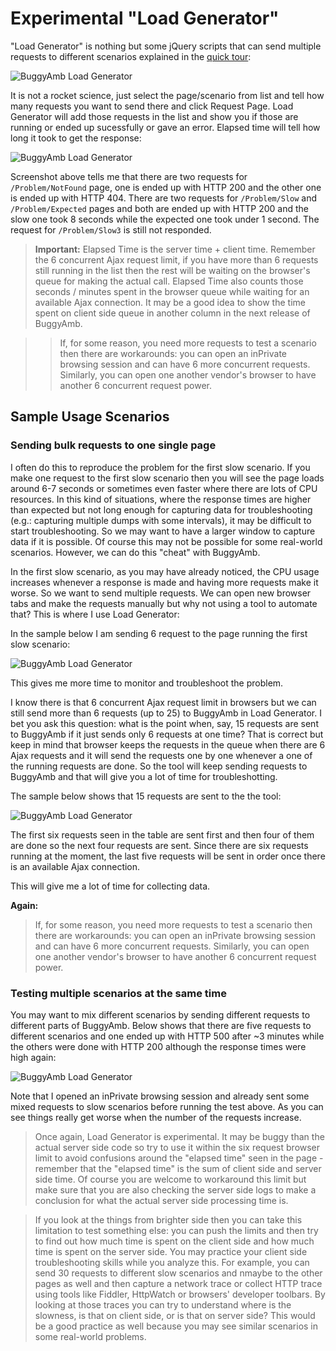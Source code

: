 <h1>Experimental "Load Generator"</h1>

"Load Generator" is nothing but some jQuery scripts that can send multiple requests to  different scenarios explained in the <a href="quick_tour.md">quick tour</a>:

![BuggyAmb Load Generator](Images/load_generator.png)

It is not a rocket science, just select the page/scenario from list and tell how many requests you want to send there and click Request Page. Load Generator will add those requests in the list and show you if those are running or ended up sucessfully or gave an error. Elapsed time will tell how long it took to get the response:

![BuggyAmb Load Generator](Images/load_generator_in_action.png)

Screenshot above tells me that there are two requests for <code>/Problem/NotFound</code> page, one is ended up with HTTP 200 and the other one is ended up with HTTP 404. There are two requests for <code>/Problem/Slow</code> and <code>/Problem/Expected</code> pages and both are ended up with HTTP 200 and the slow one took 8 seconds while the expected one took under 1 second. The request for <code>/Problem/Slow3</code> is still not responded. 

><b>Important:</b> Elapsed Time is the server time + client time. Remember the 6 concurrent Ajax request limit, if you have more than 6 requests still running in the list then the rest will be waiting on the browser's queue for making the actual call. Elapsed Time also counts those seconds / minutes spent in the browser queue while waiting for an available Ajax connection. It may be a good idea to show the time spent on client side queue in another column in the next release of BuggyAmb.

>>If, for some reason, you need more requests to test a scenario then there are workarounds: you can open an inPrivate browsing session and can have 6 more concurrent requests. Similarly, you can open one another vendor's browser to have another 6 concurrent request power.

<h2>Sample Usage Scenarios</h2>

<h3>Sending bulk requests to one single page</h3>

I often do this to reproduce the problem for the first slow scenario. If you make one request to the first slow scenario then you will see the page loads around 6-7 seconds or sometimes even faster where there are lots of CPU resources. In this kind of situations, where the response times are higher than expected but not long enough for capturing data for troubleshooting (e.g.: capturing multiple dumps with some intervals), it may be difficult to start troubleshooting. So we may want to have a larger window to capture data if it is possible. Of course this may not be possible for some real-world scenarios. However, we can do this "cheat" with BuggyAmb.

In the first slow scenario, as you may have already noticed, the CPU usage increases whenever a response is made and having more requests make it worse. So we want to send multiple requests. We can open new browser tabs and make the requests manually but why not using a tool to automate that? This is where I use Load Generator:

In the sample below I am sending 6 request to the page running the first slow scenario:

![BuggyAmb Load Generator](Images/load_generator_slow1_6requests.png)

This gives me more time to monitor and troubleshoot the problem.

I know there is that 6 concurrent Ajax request limit in browsers but we can still send more than 6 requests (up to 25) to BuggyAmb in Load Generator. I bet you ask this question: what is the point when, say, 15 requests are sent to BuggyAmb if it just sends only 6 requests at one time? That is correct but keep in mind that browser keeps the requests in the queue when there are 6 Ajax requests and it will send the requests one by one whenever a one of the running requests are done. So the tool will keep sending requests to BuggyAmb and that will give you a lot of time for troubleshotting.

The sample below shows that 15 requests are sent to the the tool:

![BuggyAmb Load Generator](Images/load_generator_slow1_15requests.png)

The first six requests seen in the table are sent first and then four of them are done so the next four requests are sent. Since there are six requests running at the moment, the last five requests will be sent in order once there is an available Ajax connection.

This will give me a lot of time for collecting data.

<b>Again:</b>

>If, for some reason, you need more requests to test a scenario then there are workarounds: you can open an inPrivate browsing session and can have 6 more concurrent requests. Similarly, you can open one another vendor's browser to have another 6 concurrent request power.

<h3>Testing multiple scenarios at the same time</h3>

You may want to mix different scenarios by sending different requests to different parts of BuggyAmb. Below shows that there are five requests to different scenarios and one ended up with HTTP 500 after ~3 minutes while the others were done with HTTP 200 although the response times were high again:

![BuggyAmb Load Generator](Images/load_generator_mixed_requests.png)

Note that I opened an inPrivate browsing session and already sent some mixed requests to slow scenarios before running the test above. As you can see things really get worse when the number of the requests increase.

>Once again, Load Generator is experimental. It may be buggy than the actual server side code so try to use it within the six request browser limit to avoid confusions around the "elapsed time" seen in the page - remember that the "elapsed time" is the sum of client side and server side time. Of course you are welcome to workaround this limit but make sure that you are also checking the server side logs to make a conclusion for what the actual server side processing time is.

>If you look at the things from brighter side then you can take this limitation to test something else: you can push the limits and then try to find out how much time is spent on the client side and how much time is spent on the server side. You may practice your client side troubleshooting skills while you analyze this. For example, you can send 30 requests to different slow scenarios and nmaybe to the other pages as well and then capture a network trace or collect HTTP trace using tools like Fiddler, HttpWatch or browsers' developer toolbars. By looking at those traces you can try to understand where is the slowness, is that on client side, or is that on server side? This would be a good practice as well because you may see similar scenarios in some real-world problems.